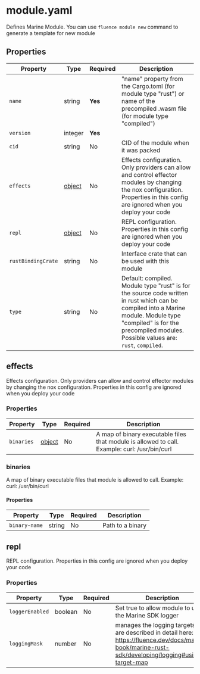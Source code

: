 # module.yaml

Defines Marine Module. You can use `fluence module new` command to generate a template for new module

## Properties

| Property           | Type               | Required | Description                                                                                                                                                                                                              |
|--------------------|--------------------|----------|--------------------------------------------------------------------------------------------------------------------------------------------------------------------------------------------------------------------------|
| `name`             | string             | **Yes**  | "name" property from the Cargo.toml (for module type "rust") or name of the precompiled .wasm file (for module type "compiled")                                                                                          |
| `version`          | integer            | **Yes**  |                                                                                                                                                                                                                          |
| `cid`              | string             | No       | CID of the module when it was packed                                                                                                                                                                                     |
| `effects`          | [object](#effects) | No       | Effects configuration. Only providers can allow and control effector modules by changing the nox configuration. Properties in this config are ignored when you deploy your code                                          |
| `repl`             | [object](#repl)    | No       | REPL configuration. Properties in this config are ignored when you deploy your code                                                                                                                                      |
| `rustBindingCrate` | string             | No       | Interface crate that can be used with this module                                                                                                                                                                        |
| `type`             | string             | No       | Default: compiled. Module type "rust" is for the source code written in rust which can be compiled into a Marine module. Module type "compiled" is for the precompiled modules. Possible values are: `rust`, `compiled`. |

## effects

Effects configuration. Only providers can allow and control effector modules by changing the nox configuration. Properties in this config are ignored when you deploy your code

### Properties

| Property   | Type                | Required | Description                                                                                   |
|------------|---------------------|----------|-----------------------------------------------------------------------------------------------|
| `binaries` | [object](#binaries) | No       | A map of binary executable files that module is allowed to call. Example: curl: /usr/bin/curl |

### binaries

A map of binary executable files that module is allowed to call. Example: curl: /usr/bin/curl

#### Properties

| Property      | Type   | Required | Description      |
|---------------|--------|----------|------------------|
| `binary-name` | string | No       | Path to a binary |

## repl

REPL configuration. Properties in this config are ignored when you deploy your code

### Properties

| Property        | Type    | Required | Description                                                                                                                                              |
|-----------------|---------|----------|----------------------------------------------------------------------------------------------------------------------------------------------------------|
| `loggerEnabled` | boolean | No       | Set true to allow module to use the Marine SDK logger                                                                                                    |
| `loggingMask`   | number  | No       | manages the logging targets, that are described in detail here: https://fluence.dev/docs/marine-book/marine-rust-sdk/developing/logging#using-target-map |

